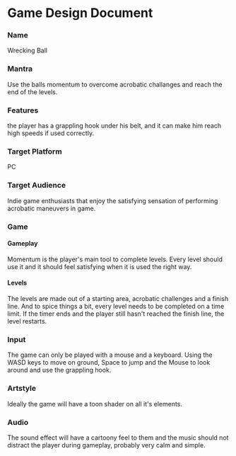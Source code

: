 # Game Design Document

### Name
Wrecking Ball

### Mantra
Use the balls momentum to overcome acrobatic challanges and reach the end of the levels.

### Features
the player has a grappling hook under his belt, and it can make him reach high speeds if used correctly.

### Target Platform
PC

### Target Audience
Indie game enthusiasts that enjoy the satisfying sensation of performing acrobatic maneuvers in game.

### Game  
#### Gameplay
Momentum is the player's main tool to complete levels. Every level should use it and it should feel satisfying when it is used the right way.
#### Levels
The levels are made out of a starting area, acrobatic challenges and a finish line. And to spice things a bit, every level needs to be completed on a time limit. If the timer ends and the player still hasn't reached the finish line, the level restarts.

### Input
The game can only be played with a mouse and a keyboard. Using the WASD keys to move on ground, Space to jump and the Mouse to look around and use the grappling hook.

### Artstyle
Ideally the game will have a toon shader on all it's elements.

### Audio
The sound effect will have a cartoony feel to them and the music should not distract the player during gameplay, probably very calm and simple. 
